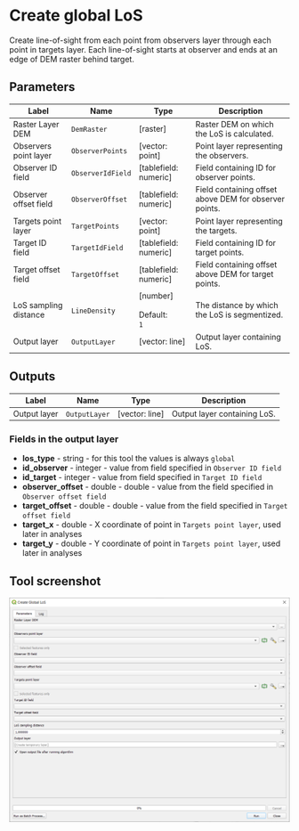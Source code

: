# Create global LoS

Create line-of-sight from each point from observers layer through each point in targets layer. Each line-of-sight starts at observer and ends at an edge of DEM raster behind target.

## Parameters

| Label | Name | Type | Description |
| --- | --- | --- | --- |
| Raster Layer DEM | `DemRaster` | [raster] | Raster DEM on which the LoS is calculated. |
| Observers point layer | `ObserverPoints` | [vector: point] | Point layer representing the observers. |
| Observer ID field | `ObserverIdField` | [tablefield: numeric] | Field containing ID for observer points. |
| Observer offset field | `ObserverOffset` | [tablefield: numeric] | Field containing offset above DEM for observer points. |
| Targets point layer | `TargetPoints` | [vector: point] | Point layer representing the targets. |
| Target ID field | `TargetIdField` | [tablefield: numeric] | Field containing ID for target points. |
| Target offset field | `TargetOffset` | [tablefield: numeric] | Field containing offset above DEM for target points. |
| LoS sampling distance | `LineDensity` | [number] <br/><br/> Default: <br/> `1` | The distance by which the LoS is segmentized. |
| Output layer | `OutputLayer` | [vector: line] | Output layer containing LoS. |

## Outputs

| Label | Name | Type | Description |
| --- | --- | --- | --- |
| Output layer | `OutputLayer` | [vector: line] | Output layer containing LoS. |

### Fields in the output layer

* __los_type__ - string - for this tool the values is always `global`
* __id_observer__ - integer - value from field specified in `Observer ID field`
* __id_target__ - integer - value from field specified in `Target ID field`
* __observer_offset__ - double - double - value from the field specified in `Observer offset field`
* __target_offset__ - double - double - value from the field specified in `Target offset field`
* __target_x__ - double - X coordinate of point in `Targets point layer`, used later in analyses
* __target_y__ - double - Y coordinate of point in `Targets point layer`, used later in analyses


## Tool screenshot

![Create global LoS](../../images/tool_create_global_los.png)
	